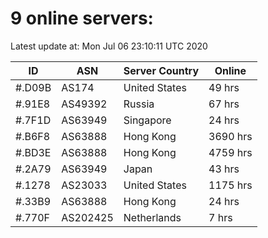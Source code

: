 # 9 online servers:

Latest update at: Mon Jul 06 23:10:11 UTC 2020

| ID | ASN | Server Country | Online |
| -- | --- | -------------- | ------ |
| #.D09B | AS174 | United States | 49 hrs |
| #.91E8 | AS49392 | Russia | 67 hrs |
| #.7F1D | AS63949 | Singapore | 24 hrs |
| #.B6F8 | AS63888 | Hong Kong | 3690 hrs |
| #.BD3E | AS63888 | Hong Kong | 4759 hrs |
| #.2A79 | AS63949 | Japan | 43 hrs |
| #.1278 | AS23033 | United States | 1175 hrs |
| #.33B9 | AS63888 | Hong Kong | 24 hrs |
| #.770F | AS202425 | Netherlands | 7 hrs |

